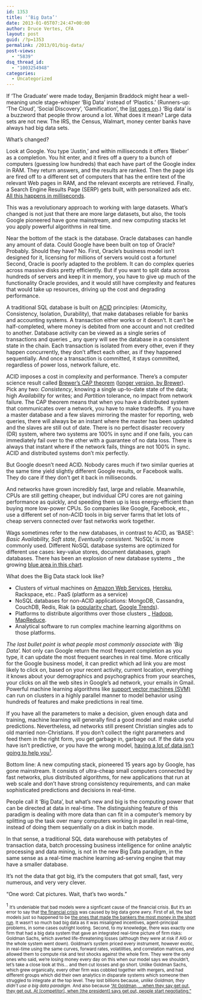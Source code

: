 ```yaml
---
id: 1353
title: '‘Big Data’'
date: 2013-01-05T07:24:47+00:00
author: Druce Vertes, CFA
layout: post
guid: /?p=1353
permalink: /2013/01/big-data/
post-views:
  - "5839"
dsq_thread_id:
  - "1003254948"
categories:
  - Uncategorized
---
```

If ‘The Graduate’ were made today, Benjamin Braddock might hear a well-meaning uncle stage-whisper ‘Big Data’ instead of ‘Plastics.’ (Runners-up: ‘The Cloud’, ‘Social Discovery’, ‘Gamification’, the [list goes on](http://www.languagemonitor.com/high-tech-buzzwords/top-tech-buzzwords-everyone-uses-but-dont-quite-understand-2012/).) ‘Big data’ is a buzzword that people throw around a lot. What does it mean? Large data sets are not new. The IRS, the Census, Walmart, money center banks have always had big data sets.

What’s changed?  
<!--more-->

  
Look at Google. You type ‘Justin,’ and within milliseconds it offers ‘Bieber’ as a completion. You hit enter, and it fires off a query to a bunch of computers (guessing low hundreds) that each have part of the Google index in RAM. They return answers, and the results are ranked. Then the page ids are fired off to a different set of computers that has the entire text of the relevant Web pages in RAM, and the relevant excerpts are retrieved. Finally, a Search Engine Results Page (SERP) gets built, with personalized ads etc. [All this happens in milliseconds](http://www.googleguide.com/google_works.html).

This was a revolutionary approach to working with large datasets. What’s changed is not just that there are more large datasets, but also, the tools Google pioneered have gone mainstream, and new computing stacks let you apply powerful algorithms in real time.

Near the bottom of the stack is the database. Oracle databases can handle any amount of data. Could Google have been built on top of Oracle? Probably. Should they have? No. First, Oracle’s business model isn’t designed for it, licensing for millions of servers would cost a fortune! Second, Oracle is poorly adapted to the problem. It can do complex queries across massive disks pretty efficiently. But if you want to split data across hundreds of servers and keep it in memory, you have to give up much of the functionality Oracle provides, and it would still have complexity and features that would take up resources, driving up the cost and degrading performance.

A traditional SQL database is built on [ACID](http://en.wikipedia.org/wiki/ACID) principles: (Atomicity, Consistency, Isolation, Durability), that make databases reliable for banks and accounting systems. A transaction either works or it doesn’t. It can’t be half-completed, where money is debited from one account and not credited to another. Database activity can be viewed as a single series of transactions and queries _ any query will see the database in a consistent state in the chain. Each transaction is isolated from every other, even if they happen concurrently, they don’t affect each other, as if they happened sequentially. And once a transaction is committed, it stays committed, regardless of power loss, network failure, etc.

ACID imposes a cost in complexity and performance. There’s a computer science result called [Brewer’s CAP theorem](http://www.julianbrowne.com/article/viewer/brewers-cap-theorem) ([longer version, by Brewer](http://www.infoq.com/articles/cap-twelve-years-later-how-the-rules-have-changed)). Pick any two: _Consistency_, knowing a single up-to-date state of the data; high _Availability_ for writes; and _Partition_ tolerance, no impact from network failure. The CAP theorem means that when you have a distributed system that communicates over a network, you have to make tradeoffs.  If you have a master database and a few slaves mirroring the master for reporting, web queries, there will always be an instant where the master has been updated and the slaves are still out of date. There is no perfect disaster recovery (DR) system, where two systems are 100% in sync and if one fails, you can immediately fail over to the other with a guarantee of no data loss. There is always that instant where if the network fails, things are not 100% in sync. ACID and distributed systems don’t mix perfectly.

But Google doesn’t need ACID. Nobody cares much if two similar queries at the same time yield slightly different Google results, or Facebook walls. They do care if they don’t get it back in milliseconds.

And networks have grown incredibly fast, large and reliable. Meanwhile, CPUs are still getting cheaper, but individual CPU cores are not gaining performance as quickly, and speeding them up is less energy-efficient than buying more low-power CPUs. So companies like Google, Facebook, etc., use a different set of non-ACID tools in big server farms that let lots of cheap servers connected over fast networks work together.

Wags sometimes refer to the new databases, in contrast to ACID, as ‘BASE’: _Basic Availability, Soft state, Eventually consistent_. ‘NoSQL’ is more commonly used. Different NoSQL database systems are optimized for different use cases: key-value stores, document databases, graph databases. There has been an explosion of new database systems _ the growing [blue area in this chart](http://gigaom.com/cloud/confused-by-the-glut-of-new-databases-heres-a-map-for-you/).

What does the Big Data stack look like?

  * Clusters of virtual machines on [Amazon Web Services](http://aws.amazon.com/), [Heroku](http://www.heroku.com/), Rackspace, etc.: PaaS (platform as a service)
  * NoSQL databases for non-ACID applications: MongoDB, Cassandra, CouchDB, Redis, Riak (a [popularity chart](http://architects.dzone.com/articles/graph-nosql-database-linkedin), [Google Trends](http://www.google.com/trends/explore#q=mongodb,couchdb,redis,hbase,nosql)).
  * Platforms to distribute algorithms over those clusters _ [Hadoop](http://hadoop.apache.org/), [MapReduce](http://research.google.com/archive/mapreduce.html).
  * Analytical software to run complex machine learning algorithms on those platforms.

_The last bullet point is what people most commonly associate with ‘Big Data’._ Not only can Google return the most frequent completion as you type, it can update the most frequent searches in real time. More critically for the Google business model, it can predict which ad link you are most likely to click on, based on your recent activity, current location, everything it knows about your demographics and psychographics from your searches, your clicks on all the web sites in Google’s ad network, your emails in Gmail. Powerful machine learning algorithms like [support vector machines (SVM)](http://en.wikipedia.org/wiki/Support_vector_machine) can run on clusters in a highly parallel manner to model behavior using hundreds of features and make predictions in real time.

If you have all the parameters to make a decision, given enough data and training, machine learning will generally find a good model and make useful predictions. Nevertheless, ad networks still present Christian singles ads to old married non-Christians. If you don’t collect the right parameters and feed them in the right form, you get garbage in, garbage out. If the data you have isn’t predictive, or you have the wrong model, [having a lot of data isn’t going to help you](http://www.linkedin.com/today/post/article/20130103045241-25760-are-we-all-being-fooled-by-big-data)[<sup>1</sup>](#1).

Bottom line: A new computing stack, pioneered 15 years ago by Google, has gone mainstream. It consists of ultra-cheap small computers connected by fast networks, plus distributed algorithms, for new applications that run at web scale and don’t have strong consistency requirements, and can make sophisticated predictions and decisions in real-time.

People call it ‘Big Data’, but what’s new and big is the computing power that can be directed at data in real-time. The distinguishing feature of this paradigm is dealing with more data than can fit in a computer’s memory by splitting up the task over many computers working in parallel in real-time, instead of doing them sequentially on a disk in batch mode.

In that sense, a traditional SQL data warehouse with petabytes of transaction data, batch processing business intelligence for online analytic processing and data mining, is not in the new Big Data paradigm, in the same sense as a real-time machine learning ad-serving engine that may have a smaller database.

It’s not the data that got big, it’s the computers that got small, fast, very numerous, and very very clever.

  
“One word: Cat pictures. Wait, that’s two words.”

<a name="1"></a><sup>1</sup> <small>It’s undeniable that bad models were a signficant cause of the financial crisis. But it’s an error to say that <a href="/2011/07/fannie-freddie-and-the-financial-crisis/">the financial crisis</a> was caused by big data gone awry. First of all, the bad models just so happened to be <a href="http://mathbabe.org/2012/12/20/nate-silver-confuses-cause-and-effect-ends-up-defending-corruption/">the ones that made the bankers the most money in the short run</a>. It wasn’t so much bad big data as it was misaligned incentives, agent-principal problems, in some cases outright looting. Second, to my knowledge, there was exactly one firm that had a big data system that gave an integrated real-time picture of firm risks: Goldman Sachs, which averted life-threatening losses (although they were at risk if AIG or the whole system went down). Goldman’s system priced every instrument, however exotic, in real-time using the same curves, forward rates, volatilities, and correlation matrices, and allowed them to compute risk and test shocks against the whole firm. They were the only ones who said, we’re losing money every day on this when our model says we shouldn’t, let’s take a close look at this… and then cut losses and go short. Unlike Goldman Sachs, which grew organically, every other firm was cobbled together with mergers, and had different groups which did their own analytics in disparate systems which someone then struggled to integrate at the top level. They lost billions because, <em>unlike Goldman, they didn’t use a big data paradigm.</em> And also because <a href="http://nymag.com/news/business/46476/index6.html">“At Goldman, …when they say get out, they get out. At [competitor], when [the president] says get out, people start negotiating.”</a></small>
